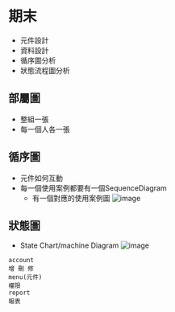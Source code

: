 # 期末
- 元件設計
- 資料設計
- 循序圖分析
- 狀態流程圖分析
## 部屬圖
- 整組一張
- 每一個人各一張

## 循序圖
- 元件如何互動
- 每一個使用案例都要有一個SequenceDiagram
  - 有一個對應的使用案例圖
![image](https://user-images.githubusercontent.com/71476327/207221459-e7d1a93e-1a31-42c8-a10d-0ae0e19ed696.png)

## 狀態圖
- State Chart/machine Diagram
![image](https://user-images.githubusercontent.com/71476327/209603960-0df4e3ef-d010-4baa-85f9-5ff2a18bdfab.png)
```
account
增 刪 修
menu(元件)
權限
report
報表
```
